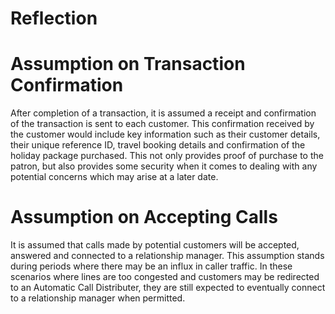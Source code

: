 # Reflection 
# Assumption on Transaction Confirmation
After completion of a transaction, it is assumed a receipt and confirmation of the transaction is sent to each customer. This confirmation received by the customer would include key information such as their customer details, their unique reference ID, travel booking details and confirmation of the holiday package purchased. This not only provides proof of purchase to the patron, but also provides some security when it comes to dealing with any potential concerns which may arise at a later date.

# Assumption on Accepting Calls 
It is assumed that calls made by potential customers will be accepted, answered and connected to a relationship manager. This assumption stands during periods where there may be an influx in caller traffic. In these scenarios where lines are too congested and customers may be redirected to an Automatic Call Distributer, they are still expected to eventually connect to a relationship manager when permitted. 
